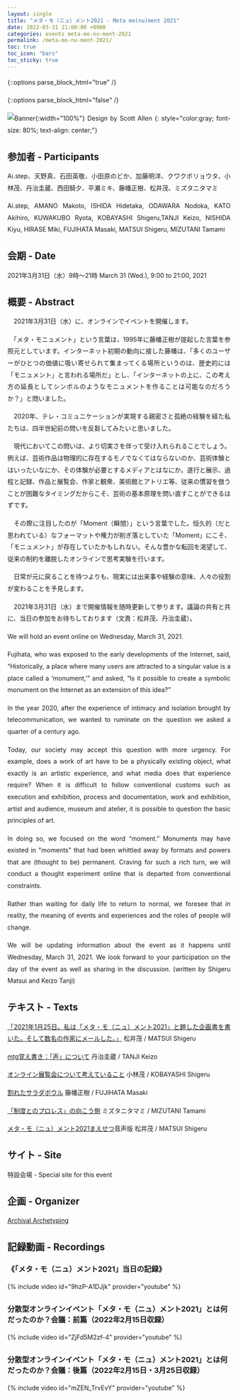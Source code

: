 ```yaml
---
layout: single
title: "メタ・モ（ニュ）メント2021 - Meta mo(nu)ment 2021"
date: 2022-03-31 21:00:00 +0900
categories: events meta-mo-nu-ment-2021
permalink: /meta-mo-nu-ment-2021/
toc: true
toc_icon: "bars"
toc_sticky: true
---
```


{::options parse_block_html="true" /}
<style type="text/css">
 p { text-align: justify; line-height: 1.9em;}
 b { font-size: 1.20em; }

@media (max-width:480px) {
 .general{overflow : hidden ; margin: 10px auto; width:90%;}
 .statement{color:#3D4144 ; width:100% ; font-size:100% ; margin:0 0 1.8em 0 ; line-height:1.7 ; word-wrap:break-word; text-underline-offset: 2px;}
}

@media (min-width:480px) {
 .general{overflow : hidden ; margin: 10px auto; width:55%;}
 .statement{color:#3D4144 ; width : 100% ; font-size : 85% ; margin : 0 auto 2.5em auto; line-height : 1.9 ; word-wrap:break-word; text-underline-offset: 1.5px;}
}
</style>
{::options parse_block_html="false" /}

<!-- # Meta mo(nu)ment 2021 -->

![Banner](/assets/images/Meta16_9-2.gif){:width="100%"}
Design by Scott Allen
{: style="color:gray; font-size: 80%; text-align: center;"}

## 参加者 - Participants

Ai.step、天野真、石田英敬、小田原のどか、加藤明洋、クワクボリョウタ、小林茂、丹治圭蔵、西田騎夕、平瀬ミキ、藤幡正樹、松井茂、ミズタニタマミ

Ai.step, AMANO Makoto, ISHIDA Hidetaka, ODAWARA Nodoka, KATO Akihiro, KUWAKUBO Ryota, KOBAYASHI Shigeru,TANJI Keizo, NISHIDA Kiyu, HIRASE Miki, FUJIHATA Masaki, MATSUI Shigeru, MIZUTANI Tamami

## 会期 - Date

2021年3月31日（水）9時〜21時
March 31 (Wed.), 9:00 to 21:00, 2021

## 概要 - Abstract

　2021年3月31日（水）に、オンラインでイベントを開催します。

　「メタ・モニュメント」という言葉は、1995年に藤幡正樹が提起した言葉を参照元としています。インターネット初期の動向に接した藤幡は、「多くのユーザーがひとつの価値に吸い寄せられて集まってくる場所というのは、歴史的には「モニュメント」と言われる場所だ」とし、「インターネットの上に、この考え方の延長としてシンボルのようなモニュメントを作ることは可能なのだろうか？」と問いました。

　2020年、テレ・コミュニケーションが実現する親密さと孤絶の経験を経た私たちは、四半世紀前の問いを反芻してみたいと思いました。

　現代においてこの問いは、より切実さを伴って受け入れられることでしょう。例えば、芸術作品は物理的に存在するモノでなくてはならないのか、芸術体験とはいったいなにか、その体験が必要とするメディアとはなにか。遂行と展示、過程と記録、作品と展覧会、作家と観衆、美術館とアトリエ等、従来の慣習を倣うことが困難なタイミングだからこそ、芸術の基本原理を問い直すことができるはずです。

　その際に注目したのが「Moment（瞬間）」という言葉でした。恒久的（だと思われている）なフォーマットや権力が削ぎ落としていた「Moment」にこそ、「モニュメント」が存在していたかもしれない。そんな豊かな転回を渇望して、従来の制約を離脱したオンラインで思考実験を行います。

　日常が元に戻ることを待つよりも、現実には出来事や経験の意味、人々の役割が変わることを予見します。

　2021年3月31日（水）まで開催情報を随時更新して参ります。議論の共有と共に、当日の参加をお待ちしております（文責：松井茂、丹治圭蔵）。

We will hold an event online on Wednesday, March 31, 2021.

Fujihata, who was exposed to the early developments of the Internet, said, “Historically, a place where many users are attracted to a singular value is a place called a ‘monument,’” and asked, “Is it possible to create a symbolic monument on the Internet as an extension of this idea?”

In the year 2020, after the experience of intimacy and isolation brought by telecommunication, we wanted to ruminate on the question we asked a quarter of a century ago.

Today, our society may accept this question with more urgency. For example, does a work of art have to be a physically existing object, what exactly is an artistic experience, and what media does that experience require? When it is difficult to follow conventional customs such as execution and exhibition, process and documentation, work and exhibition, artist and audience, museum and atelier, it is possible to question the basic principles of art.

In doing so, we focused on the word “moment.” Monuments may have existed in "moments" that had been whittled away by formats and powers that are (thought to be) permanent. Craving for such a rich turn, we will conduct a thought experiment online that is departed from conventional constraints.

Rather than waiting for daily life to return to normal, we foresee that in reality, the meaning of events and experiences and the roles of people will change.

We will be updating information about the event as it happens until Wednesday, March 31, 2021. We look forward to your participation on the day of the event as well as sharing in the discussion. (written by Shigeru Matsui and Keizo Tanji)

## テキスト - Texts

[「2021年1月25日。私は「メタ・モ（ニュ）メント2021」と題した企画書を書いた。そして数名の作家にメールした。」](https://docs.google.com/document/d/1Koje0E2_ELUTb-lH61TdVKozmliHvUQTNcz7BKdDr_g/edit?usp=sharing) 松井茂 / MATSUI Shigeru

[mtg覚え書き：「声」について](https://docs.google.com/document/d/1ObNL19rj1LoOrVeCtxI3tjbV2b1cnkfb2r-lNZoW2CE/edit?usp=sharing) 丹治圭蔵 / TANJI Keizo

[オンライン展覧会について考えていること](https://note.com/_kotobuki_/n/n7b78bc8c6e91) 小林茂 / KOBAYASHI Shigeru

[割れたサラダボウル](https://docs.google.com/document/d/16xpIxvKBA6cHG5Ig6wADeiCnBQi8Ivb1fzuzE7uY_ZY/edit?usp=sharing) 藤幡正樹 / FUJIHATA Masaki

[「制度とのプロレス」の向こう側](https://docs.google.com/document/d/1WkNwkXQYvl8ZQb0JeLnW0QCXlq-8unLhYxjNZUc0cYE/edit?usp=sharing) ミズタニタマミ / MIZUTANI Tamami

[メタ・モ（ニュ）メント2021まえせつ](https://soundcloud.com/shigeru-matsui-621454933/2021-1a)音声版 松井茂 / MATSUI Shigeru

## サイト - Site

特設会場 - Special site for this event  

## 企画 - Organizer

[Archival Archetyping](https://twitter.com/iamas_aa)

## 記録動画 - Recordings

### 《「メタ・モ（ニュ）メント2021」当日の記録》

{% include video id="9hzP-A1DJjk" provider="youtube" %}

### 分散型オンラインイベント「メタ・モ（ニュ）メント2021」とは何だったのか？会議：前篇（2022年2月15日収録）

{% include video id="ZjFd5M2zf-4" provider="youtube" %}

### 分散型オンラインイベント「メタ・モ（ニュ）メント2021」とは何だったのか？会議：後篇（2022年2月15日・3月25日収録）

{% include video id="mZEN_TrvEvY" provider="youtube" %}
